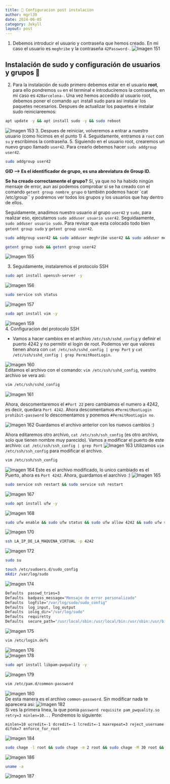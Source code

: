 ```yaml
---
title: 🔧 Configuracion post instalacion
author: mgrl39
date: 2024-06-05
category: Jekyll
layout: post
---
```


1. Debemos introducir el usuario y contraseña que hemos creado. En mi caso el usuario es `meghribe` y la contraseña `42Password-`.
![Imagen 151](https://raw.githubusercontent.com/mgrl39/Born2BeRoot/main/steps/b2br_img_151.png) 
## Instalación de sudo y configuración de usuarios y grupos 👤
2. Para la instalación de sudo primero debemos estar en el usuario **root**, para ello pondremos `su` en el terminal e introduciremos la contraseña, en mi caso es `42Barcelona-`. Una vez hemos accedido al usuario root, debemos poner el comando `apt` install sudo para así instalar los paquetes necesarios. Despues de actualizar los paquetes e instalar sudo reiniciareemos:
```bash
apt update -y && apt install sudo -y && sudo reboot
```
![Imagen 153](https://raw.githubusercontent.com/mgrl39/Born2BeRoot/main/steps/b2br_img_153.png) 
3. Despues de reiniciar, volveremos a entrar a nuestro usuario (como hicimos en el punto 1)
4. Seguidamente, entramos a `root` con `su` y escribimos la contraseña.
5. Siguiendo en el usuario root, crearemos un nuevo grupo llamado `user42`. Para crearlo debemos hacer `sudo addgroup user42`.
```bash
sudo addgroup user42
```
**GID --> Es el identificador de grupo, es una abreviatura de Group ID.**

**Se ha creado correctamente el grupo?** Sí, ya que no ha habido ningún mensaje de error, aun así podemos comprobar si se ha creado con el comando `getent group nombre_grupo` o también podemos hacer `cat /etc/group`` y podremos ver todos los grupos y los usuarios que hay dentro de ellos.

Seguidamente, anadimos nuestro usuario al grupo `user42` y  `sudo`, para realizar eso, ejecutamos `sudo adduser usuario user42`.  Seguidaamente, `sudo adduser usuario sudo`. Para revisar que esta colocado todo bien `getent group sudo` y `getent group user42`.
```bash
sudo addgroup user42 && sudo adduser meghribe user42 && sudo adduser meghribe sudo
```
```bash
getent group sudo && getent group user42
```
![Imagen 155](https://raw.githubusercontent.com/mgrl39/Born2BeRoot/main/steps/b2br_img_155.png)  

3. Seguidamente, instalaremos el protocolo SSH
```bash
sudo apt install openssh-server -y
```
![Imagen 156](https://raw.githubusercontent.com/mgrl39/Born2BeRoot/main/steps/b2br_img_156.png)
```bash
sudo service ssh status
```
![Imagen 157](https://raw.githubusercontent.com/mgrl39/Born2BeRoot/main/steps/b2br_img_157.png)
```bash
sudo apt install vim -y
```
![Imagen 159](https://raw.githubusercontent.com/mgrl39/Born2BeRoot/main/steps/b2br_img_159.png)  
4. Configuracion del protocolo SSH
- Vamos a hacer cambios en el archivo `/etc/ssh/sshd_config` y definir el puerto 4242 y no permitir el login de root. Podemos ver que valores tienen ahora con `cat /etc/ssh/sshd_config | grep Port` y `cat /etc/ssh/sshd_config | grep PermitRootLogin`.

![Imagen 160](https://raw.githubusercontent.com/mgrl39/Born2BeRoot/main/steps/b2br_img_160.png)  
Editamos el archivo con el comando: `vim /etc/ssh/sshd_config`, vuestro archivo se vera asi:
```bash
vim /etc/ssh/sshd_config
```
![Imagen 161](https://raw.githubusercontent.com/mgrl39/Born2BeRoot/main/steps/b2br_img_161.png)  

Ahora, descomentaremos el `#Port 22` pero cambiamos el numero a 4242, es decir, quedara `Port 4242`. Ahora descomentamos `#PermitRootLogin prohibit-password` lo descomentamos y ponemos `#PermitRootLogin no`.

![Imagen 162](https://raw.githubusercontent.com/mgrl39/Born2BeRoot/main/steps/b2br_img_162.png) 
Guardamos el archivo anterior con los nuevos cambios :)

Ahora editaremos otro archivo, `cat /etc/ssh/ssh_config` (es otro archivo, solo que tienen nombre muy parecido). Vamos a modificar el puerto de este archivo: `cat /etc/ssh/ssh_config | grep Port`
![Imagen 163](https://raw.githubusercontent.com/mgrl39/Born2BeRoot/main/steps/b2br_img_163.png)
Utilizamos `vim /etc/ssh/ssh_config` para modificar el archivo.
```bash
vim /etc/ssh/ssh_config
```
![Imagen 164](https://raw.githubusercontent.com/mgrl39/Born2BeRoot/main/steps/b2br_img_164.png)
Este es el archivo modificado, lo unico cambiado es el Puerto, ahora es `Port 4242`. Ahora, guardamos el aarchivo :)
![Imagen 165](https://raw.githubusercontent.com/mgrl39/Born2BeRoot/main/steps/b2br_img_165.png)  
```bash
sudo service ssh restart && sudo service ssh restart
```
![Imagen 167](https://raw.githubusercontent.com/mgrl39/Born2BeRoot/main/steps/b2br_img_167.png)
```bash
sudo apt install ufw -y
```
![Imagen 168](https://raw.githubusercontent.com/mgrl39/Born2BeRoot/main/steps/b2br_img_168.png)
```bash
sudo ufw enable && sudo ufw status && sudo ufw allow 4242 && sudo ufw status && ip -c a
``` 
![Imagen 170](https://raw.githubusercontent.com/mgrl39/Born2BeRoot/main/steps/b2br_img_170.png) 
```bash
ssh LA_IP_DE_LA_MAQUINA_VIRTUAL -p 4242
``` 
![Imagen 172](https://raw.githubusercontent.com/mgrl39/Born2BeRoot/main/steps/b2br_img_172.png) 
```bash
sudo su
``` 
```bash
touch /etc/sudoers.d/sudo_config
mkdir /var/log/sudo
```
![Imagen 174](https://raw.githubusercontent.com/mgrl39/Born2BeRoot/main/steps/b2br_img_174.png)
```bash
Defaults  passwd_tries=3
Defaults  badpass_message="Mensaje de error personalizado"
Defaults  logfile="/var/log/sudo/sudo_config"
Defaults  log_input, log_output
Defaults  iolog_dir="/var/log/sudo"
Defaults  requiretty
Defaults  secure_path="/usr/local/sbin:/usr/local/bin:/usr/sbin:/usr/bin:/sbin:/bin:/snap/bin"
```
![Imagen 175](https://raw.githubusercontent.com/mgrl39/Born2BeRoot/main/steps/b2br_img_175.png)
```bash
vim /etc/login.defs
```
![Imagen 176](https://raw.githubusercontent.com/mgrl39/Born2BeRoot/main/steps/b2br_img_176.png)  
![Imagen 178](https://raw.githubusercontent.com/mgrl39/Born2BeRoot/main/steps/b2br_img_178.png) 
```bash
sudo apt install libpam-pwquality -y
```
![Imagen 179](https://raw.githubusercontent.com/mgrl39/Born2BeRoot/main/steps/b2br_img_179.png)
```bash
vim /etc/pam.d/common-password
```
![Imagen 180](https://raw.githubusercontent.com/mgrl39/Born2BeRoot/main/steps/b2br_img_180.png)  
De esta manera es el archivo `common-password`. Sin modificar nada te aparecera asi:
![Imagen 182](https://raw.githubusercontent.com/mgrl39/Born2BeRoot/main/steps/b2br_img_182.png)  
Si ves la primera linea, la que ponia `password	requisite pam_pwquality.so retry=3 minlen=10...`
Pondremos lo siguiente:
```
minlen=10 ucredit=-1 dcredit=-1 lcredit=-1 maxrepeat=3 reject_username difok=7 enforce_for_root
```
![Imagen 184](https://raw.githubusercontent.com/mgrl39/Born2BeRoot/main/steps/b2br_img_184.png)  
```bash
sudo chage -l root && sudo chage -m 2 root && sudo chage -M 30 root && sudo chage -l root
```
![Imagen 186](https://raw.githubusercontent.com/mgrl39/Born2BeRoot/main/steps/b2br_img_186.png)
```bash
uname -a
```
![Imagen 187](https://raw.githubusercontent.com/mgrl39/Born2BeRoot/main/steps/b2br_img_187.png)  
